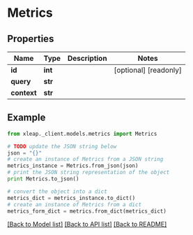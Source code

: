 # Metrics


## Properties

Name | Type | Description | Notes
------------ | ------------- | ------------- | -------------
**id** | **int** |  | [optional] [readonly] 
**query** | **str** |  | 
**context** | **str** |  | 

## Example

```python
from xleap._client.models.metrics import Metrics

# TODO update the JSON string below
json = "{}"
# create an instance of Metrics from a JSON string
metrics_instance = Metrics.from_json(json)
# print the JSON string representation of the object
print Metrics.to_json()

# convert the object into a dict
metrics_dict = metrics_instance.to_dict()
# create an instance of Metrics from a dict
metrics_form_dict = metrics.from_dict(metrics_dict)
```
[[Back to Model list]](../README.md#documentation-for-models) [[Back to API list]](../README.md#documentation-for-api-endpoints) [[Back to README]](../README.md)


